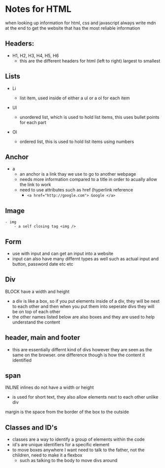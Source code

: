 # Notes for HTML

when looking up information for html, css and javascript always write mdn at the end to get the website that has the most reliable information

## Headers:

- H1, H2, H3, H4, H5, H6
  - this are the different headers for html (left to right) largest to smallest

## Lists

- Li
  - list item, used inside of either a ul or a ol for each item
- Ul
  - unordered list, which is used to hold list items, this uses bullet points for each part
- Ol

  - ordered list, this is used to hold list items using numbers

## Anchor

- a
  - an anchor is a link thay we use to go to another webpage
  - needs more information compared to a title in order to acually allow the link to work
  - need to use attributes such as href (hyperlink reference
    - `<a href="http://google.com"> Google </a>`

## Image

    - img
        - a self closing tag <img />

## Form

- use with input and can get an input into a website
- input can also have many differnt types as well such as actual input and button, password date etc etc

## Div

BLOCK
have a width and height

- a div is like a box, so if you put elements inside of a div, they will be next to each other and then when you put them into seperate divs they will be on top of each other
- the other names listed below are also boxes and they are used to help understand the content

## header, main and footer

- this are essentially differnt kind of divs however they are seen as the same on the browser. one difference though is how the content it identified

## span

INLINE
inlines do not have a width or height

- is used for short text, they also allow elements next to each other unlike div

margin is the space from the border of the box to the outside

## Classes and ID's

- classes are a way to identify a group of elements within the code
- id's are unique identifiers for a specific element
- to move boxes anywhere I want need to talk to the father, not the children, need to make it a flexbox
  - such as talking to the body to move divs around
